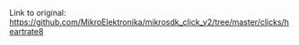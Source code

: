 
Link to original: https://github.com/MikroElektronika/mikrosdk_click_v2/tree/master/clicks/heartrate8
